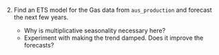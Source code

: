 2. Find an ETS model for the Gas data from `aus_production` and forecast the next few years.

   * Why is multiplicative seasonality necessary here?
   * Experiment with making the trend damped. Does it improve the forecasts?
